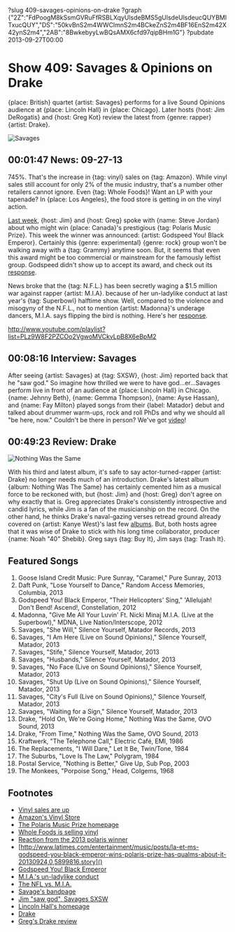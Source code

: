 ?slug 409-savages-opinions-on-drake
?graph {"2Z":"FdPoogM8kSsmGVRuFfRSBLXqyUlsdeBMS5gUlsdeUlsdeucQUYBMlTxucQUY","DS":"50kvBnS2m4WWClmnS2m4BCkeZnS2m4BF16EnS2m42X42ynS2m4","2AB":"8BwkebyyLwBQsAMX6cfd97qipBHm1G"}
?pubdate 2013-09-27T00:00

# Show 409: Savages & Opinions on Drake

{place: British} quartet {artist: Savages} performs for a live Sound Opinions audience at {place: Lincoln Hall} in {place: Chicago}. Later hosts {host: Jim DeRogatis} and {host: Greg Kot} review the latest from {genre: rapper} {artist: Drake}.

![Savages](http://static.soundopinions.org/images/2013/savages.jpg)

## 00:01:47 News: 09-27-13
745%. That's the increase in {tag: vinyl} sales on {tag: Amazon}. While vinyl sales still account for only 2% of the music industry, that's a number other retailers cannot ignore. Even {tag: Whole Foods}! Want an LP with your tapenade? In {place: Los Angeles}, the food store is getting in on the vinyl action.

[Last week](/show/408/), {host: Jim} and {host: Greg} spoke with {name: Steve Jordan} about who might win {place: Canada}'s prestigious {tag: Polaris Music Prize}. This week the winner was announced: {artist: Godspeed You! Black Emperor}. Certainly this {genre: experimental} {genre: rock} group won't be walking away with a {tag: Grammy} anytime soon. But, it seems that even this award might be too commercial or mainstream for the famously leftist group. Godspeed didn't show up to accept its award, and check out its [response](http://cstrecords.com/statement-from-godspeed-you-black-emperor-on-polaris/).

News broke that the {tag: N.F.L.} has been secretly waging a $1.5 million war against rapper {artist: M.I.A}. because of her un-ladylike conduct at last year's {tag: Superbowl} halftime show. Well, compared to the violence and misogyny of the N.F.L., not to mention {artist: Madonna}'s underage dancers, M.I.A. says flipping the bird is nothing. Here's her [response](http://www.youtube.com/watch?v=wyVh0O8DiCs).

http://www.youtube.com/playlist?list=PLz9W8F2PZCOo2VgwoMVCkvLpB8X6eBpM2

## 00:08:16 Interview: Savages
After seeing {artist: Savages} at {tag: SXSW}, {host: Jim} reported back that he "saw god." So imagine how thrilled we were to have god…er…Savages perform live in front of an audience at {place: Lincoln Hall} in Chicago. {name: Jehnny Beth}, {name: Gemma Thompson}, {name: Ayse Hassan}, and {name: Fay Milton} played songs from their {label: Matador} debut and talked about drummer warm-ups, rock and roll PhDs and why we should all "be here, now." Couldn't be there in person? We've got [video](http://www.youtube.com/playlist?list=PLz9W8F2PZCOo2VgwoMVCkvLpB8X6eBpM2)!

## 00:49:23 Review: Drake
![Nothing Was the Same](http://is5.mzstatic.com/image/thumb/Music/v4/0f/4e/6b/0f4e6bde-2e94-5dd5-ed48-6705be9a930b/source/600x600bb.jpg "271256/705510148")

With his third and latest album, it's safe to say actor-turned-rapper {artist: Drake} no longer needs much of an introduction. Drake's latest album {album: Nothing Was The Same} has certainly cemented him as a musical force to be reckoned with, but {host: Jim} and {host: Greg} don't agree on why exactly that is. Greg appreciates Drake's consistently introspective and candid lyrics, while Jim is a fan of the musicianship on the record. On the other hand, he thinks Drake's naval-gazing verses retread ground already covered on {artist: Kanye West}'s last few [albums](https://soundcloud.com/soundopinions/sound-opinions-reviews-yeezus). But, both hosts agree that it was wise of Drake to stick with his long time collaborator, producer {name: Noah "40" Shebib}. Greg says {tag: Buy It}, Jim says {tag: Trash It}.

## Featured Songs
1. Goose Island Credit Music: Pure Sunray, "Caramel," Pure Sunray, 2013
1. Daft Punk, "Lose Yourself to Dance," Random Access Memories, Columbia, 2013
1. Godspeed You! Black Emperor, "Their Helicopters' Sing," 'Allelujah! Don't Bend! Ascend!, Constellation, 2012
1. Madonna, "Give Me All Your Luvin' Ft. Nicki Minaj M.I.A. (Live at the Superbowl)," MDNA, Live Nation/Interscope, 2012
1. Savages, "She Will," Silence Yourself, Matador Records, 2013
1. Savages, "I Am Here (Live on Sound Opinions)," Silence Yourself, Matador, 2013
1. Savages, "Stife," Silence Yourself, Matador, 2013
1. Savages, "Husbands," Silence Yourself, Matador, 2013
1. Savages, "No Face (Live on Sound Opinions)," Silence Yourself, Matador, 2013
1. Savages, "Shut Up (Live on Sound Opinions)," Silence Yourself, Matador, 2013
1. Savages, "City's Full (Live on Sound Opinions)," Silence Yourself, Matador, 2013
1. Savages, "Waiting for a Sign," Silence Yourself, Matador, 2013
1. Drake, "Hold On, We're Going Home," Nothing Was the Same, OVO Sound, 2013
1. Drake, "From Time," Nothing Was the Same, OVO Sound, 2013
1. Kraftwerk, "The Telephone Call," Electric Café, EMI, 1986
1. The Replacements, "I Will Dare," Let It Be, Twin/Tone, 1984
1. The Suburbs, "Love Is The Law," Polygram, 1984
1. Postal Service, "Nothing is Better," Give Up, Sub Pop, 2003
1. The Monkees, "Porpoise Song," Head, Colgems, 1968

## Footnotes
- [Vinyl sales are up](http://readwrite.com/2013/09/16/amazon-vinyl-record-sales-up-745-since-2008#awesm=~oizjtxbV3R2vEo)
- [Amazon's Vinyl Store](http://www.amazon.com/Vinyl-Records-Albums-LPs-Eps/b?ie=UTF8&node=372989011)
- [The Polaris Music Prize homepage](http://www.polarismusicprize.ca/)
- [Whole Foods is selling vinyl](http://www.billboard.com/biz/articles/news/branding/5695504/from-this-weeks-billboard-why-target-whole-foods-are-making-a)
- [Reaction from the 2013 polaris winner]()
- [http://www.latimes.com/entertainment/music/posts/la-et-ms-godspeed-you-black-emperor-wins-polaris-prize-has-qualms-about-it-20130924,0,5899816.story]()
- [Godspeed You! Black Emperor](http://www.brainwashed.com/godspeed/)
- [M.I.A.'s un-ladylike conduct](http://www.youtube.com/watch?v=GzOEijWdr6o)
- [The NFL vs. M.I.A.](http://www.hollywoodreporter.com/thr-esq/nfl-waging-secret-legal-war-632282)
- [Savage's bandpage](http://www.savagesband.com/)
- [Jim "saw god", Savages SXSW](http://www.wbez.org/blogs/jim-derogatis/2013-03/i-saw-god-andor-savages-106114)
- [Lincoln Hall's homepage](http://www.lincolnhallchicago.com/)
- [Drake](http://www.drakeofficial.com/)
- [Greg's Drake review](http://articles.chicagotribune.com/2011-11-13/entertainment/chi-drake-album-review-take-care-reviewed-20111113_1_aubrey-drake-graham-album-review-hip-hop)
